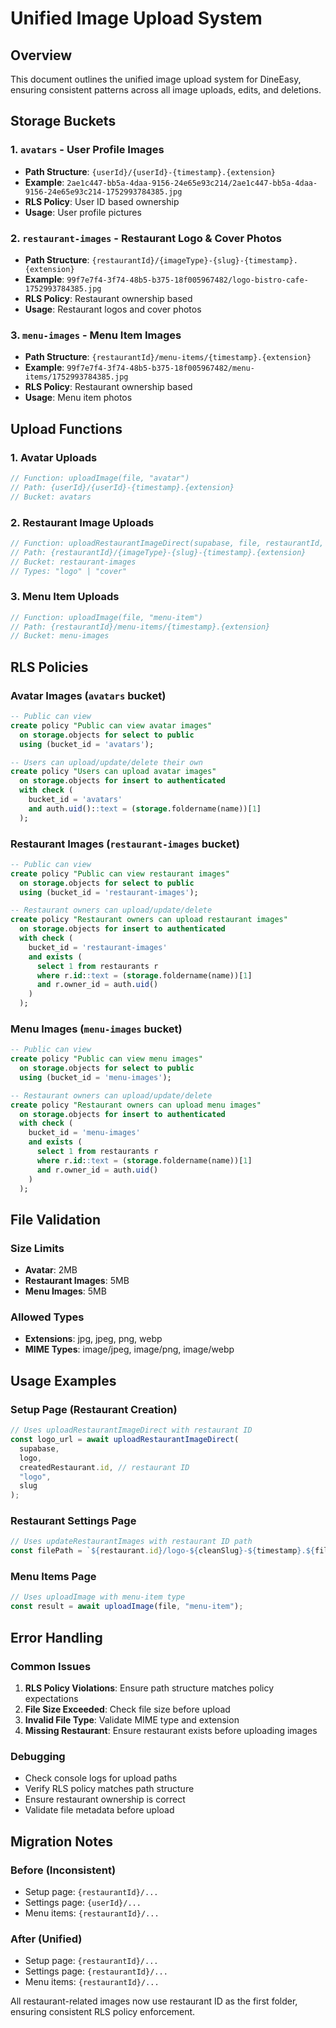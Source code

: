 # Unified Image Upload System

## Overview

This document outlines the unified image upload system for DineEasy, ensuring consistent patterns across all image uploads, edits, and deletions.

## Storage Buckets

### 1. `avatars` - User Profile Images

- **Path Structure**: `{userId}/{userId}-{timestamp}.{extension}`
- **Example**: `2ae1c447-bb5a-4daa-9156-24e65e93c214/2ae1c447-bb5a-4daa-9156-24e65e93c214-1752993784385.jpg`
- **RLS Policy**: User ID based ownership
- **Usage**: User profile pictures

### 2. `restaurant-images` - Restaurant Logo & Cover Photos

- **Path Structure**: `{restaurantId}/{imageType}-{slug}-{timestamp}.{extension}`
- **Example**: `99f7e7f4-3f74-48b5-b375-18f005967482/logo-bistro-cafe-1752993784385.jpg`
- **RLS Policy**: Restaurant ownership based
- **Usage**: Restaurant logos and cover photos

### 3. `menu-images` - Menu Item Images

- **Path Structure**: `{restaurantId}/menu-items/{timestamp}.{extension}`
- **Example**: `99f7e7f4-3f74-48b5-b375-18f005967482/menu-items/1752993784385.jpg`
- **RLS Policy**: Restaurant ownership based
- **Usage**: Menu item photos

## Upload Functions

### 1. Avatar Uploads

```typescript
// Function: uploadImage(file, "avatar")
// Path: {userId}/{userId}-{timestamp}.{extension}
// Bucket: avatars
```

### 2. Restaurant Image Uploads

```typescript
// Function: uploadRestaurantImageDirect(supabase, file, restaurantId, type, slug)
// Path: {restaurantId}/{imageType}-{slug}-{timestamp}.{extension}
// Bucket: restaurant-images
// Types: "logo" | "cover"
```

### 3. Menu Item Uploads

```typescript
// Function: uploadImage(file, "menu-item")
// Path: {restaurantId}/menu-items/{timestamp}.{extension}
// Bucket: menu-images
```

## RLS Policies

### Avatar Images (`avatars` bucket)

```sql
-- Public can view
create policy "Public can view avatar images"
  on storage.objects for select to public
  using (bucket_id = 'avatars');

-- Users can upload/update/delete their own
create policy "Users can upload avatar images"
  on storage.objects for insert to authenticated
  with check (
    bucket_id = 'avatars'
    and auth.uid()::text = (storage.foldername(name))[1]
  );
```

### Restaurant Images (`restaurant-images` bucket)

```sql
-- Public can view
create policy "Public can view restaurant images"
  on storage.objects for select to public
  using (bucket_id = 'restaurant-images');

-- Restaurant owners can upload/update/delete
create policy "Restaurant owners can upload restaurant images"
  on storage.objects for insert to authenticated
  with check (
    bucket_id = 'restaurant-images'
    and exists (
      select 1 from restaurants r
      where r.id::text = (storage.foldername(name))[1]
      and r.owner_id = auth.uid()
    )
  );
```

### Menu Images (`menu-images` bucket)

```sql
-- Public can view
create policy "Public can view menu images"
  on storage.objects for select to public
  using (bucket_id = 'menu-images');

-- Restaurant owners can upload/update/delete
create policy "Restaurant owners can upload menu images"
  on storage.objects for insert to authenticated
  with check (
    bucket_id = 'menu-images'
    and exists (
      select 1 from restaurants r
      where r.id::text = (storage.foldername(name))[1]
      and r.owner_id = auth.uid()
    )
  );
```

## File Validation

### Size Limits

- **Avatar**: 2MB
- **Restaurant Images**: 5MB
- **Menu Images**: 5MB

### Allowed Types

- **Extensions**: jpg, jpeg, png, webp
- **MIME Types**: image/jpeg, image/png, image/webp

## Usage Examples

### Setup Page (Restaurant Creation)

```typescript
// Uses uploadRestaurantImageDirect with restaurant ID
const logo_url = await uploadRestaurantImageDirect(
  supabase,
  logo,
  createdRestaurant.id, // restaurant ID
  "logo",
  slug
);
```

### Restaurant Settings Page

```typescript
// Uses updateRestaurantImages with restaurant ID path
const filePath = `${restaurant.id}/logo-${cleanSlug}-${timestamp}.${fileExtension}`;
```

### Menu Items Page

```typescript
// Uses uploadImage with menu-item type
const result = await uploadImage(file, "menu-item");
```

## Error Handling

### Common Issues

1. **RLS Policy Violations**: Ensure path structure matches policy expectations
2. **File Size Exceeded**: Check file size before upload
3. **Invalid File Type**: Validate MIME type and extension
4. **Missing Restaurant**: Ensure restaurant exists before uploading images

### Debugging

- Check console logs for upload paths
- Verify RLS policy matches path structure
- Ensure restaurant ownership is correct
- Validate file metadata before upload

## Migration Notes

### Before (Inconsistent)

- Setup page: `{restaurantId}/...`
- Settings page: `{userId}/...`
- Menu items: `{restaurantId}/...`

### After (Unified)

- Setup page: `{restaurantId}/...`
- Settings page: `{restaurantId}/...`
- Menu items: `{restaurantId}/...`

All restaurant-related images now use restaurant ID as the first folder, ensuring consistent RLS policy enforcement.
